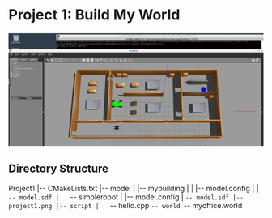 # Project 1: Build My World
![alt text](project1.png)

## Directory Structure

Project1
|-- CMakeLists.txt
|-- model
|   |-- mybuilding
|   |   |-- model.config
|   |   `-- model.sdf
|   `-- simplerobot
|       |-- model.config
|       `-- model.sdf
|-- project1.png
|-- script
|   `-- hello.cpp
`-- world
    `-- myoffice.world